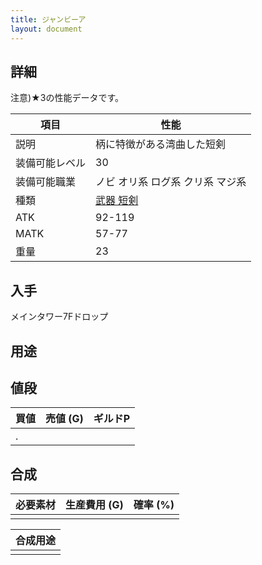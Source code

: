 ```yaml
---
title: ジャンビーア
layout: document
---
```

## 詳細

注意)★3の性能データです。

|項目|性能|
|---|---|
|説明|柄に特徴がある湾曲した短剣|
|装備可能レベル|30|
|装備可能職業|ノビ オリ系 ログ系 クリ系 マジ系|
|種類|[武器 短剣](武器(短剣))|
|ATK|92-119|
|MATK|57-77|
|重量|23|

## 入手

メインタワー7Fドロップ

## 用途


## 値段


|買値|売値 (G)|ギルドP|
|---|---|---|
|.|||

## 合成


|必要素材|生産費用 (G)|確率 (%)|
|---|---|---|
||||


|合成用途|
|---|
||
